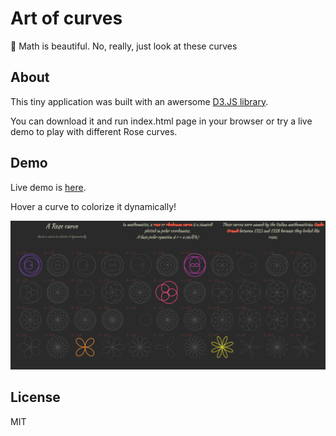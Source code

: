 # Art of curves
🌹 Math is beautiful. No, really, just look at these curves 

## About

This tiny application was built with an awersome [D3.JS library](https://github.com/d3/).

You can download it and run index.html page in your browser or try a live demo to play with different Rose curves.

## Demo

Live demo is [here](https://maryzam.github.io/Art-of-curves/).

Hover a curve to colorize it dynamically!


![alt text](https://raw.githubusercontent.com/maryzam/Art-of-curves/master/assets/images/demo-curves.gif "")

## License

MIT
